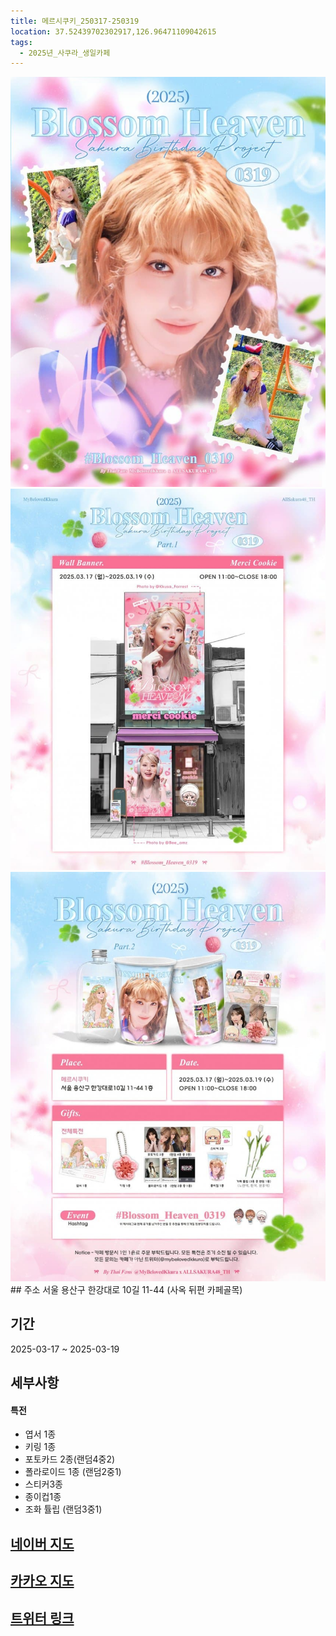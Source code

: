 ```yaml
---
title: 메르시쿠키_250317-250319
location: 37.52439702302917,126.96471109042615
tags:
  - 2025년_사쿠라_생일카페
---
```


<img src="/assets/1741090052.jpg"/>
<img src="/assets/1741090052 (1).jpg"/>
<img src="/assets/1741090052 (2).jpg"/>
## 주소
서울 용산구 한강대로 10길 11-44
(사옥 뒤편 카페골목)

## 기간
2025-03-17 ~ 2025-03-19

## 세부사항
#### 특전
- 엽서 1종
- 키링 1종
- 포토카드 2종(랜덤4중2)
- 폴라로이드 1종 (랜덤2중1)
- 스티커3종
- 종이컵1종
- 조화 튤립 (랜덤3중1)


## [네이버 지도](https://naver.me/FZ2iSiKQ)
## [카카오 지도](https://place.map.kakao.com/1963030939)
## [트위터 링크](https://x.com/mybelovedkkura/status/1893581330426015854?t=WfppxkLmjPXgJY1P4__AJQ&s=19)

